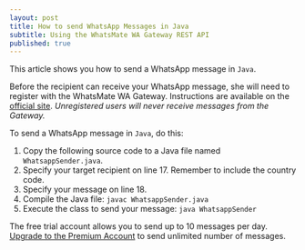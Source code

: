 ```yaml
---
layout: post
title: How to send WhatsApp Messages in Java
subtitle: Using the WhatsMate WA Gateway REST API
published: true
---
```


This article shows you how to send a WhatsApp message in `Java`.

Before the recipient can receive your WhatsApp message, she will need to register with the WhatsMate WA Gateway. Instructions are available on the [official site](http://www.whatsmate.net/whatsapp-gateway.html). *Unregistered users will never receive messages from the Gateway.*


To send a WhatsApp message in `Java`, do this:

1. Copy the following source code to a Java file named `WhatsappSender.java`.  <script src="https://gist.github.com/whatsmate/ada1343baa4f7364d3e1.js"></script>
2. Specify your target recipient on line 17. Remember to include the country code.
3. Specify your message on line 18.
4. Compile the Java file:  `javac WhatsappSender.java`
5. Execute the class to send your message: `java WhatsappSender`


The free trial account allows you to send up to 10 messages per day. [Upgrade to the Premium Account](http://www.whatsmate.net/premium-account.html) to send unlimited number of messages.


